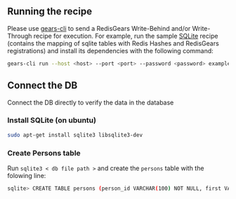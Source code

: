 ## Running the recipe
Please use <a href="https://github.com/RedisGears/gears-cli">gears-cli</a> to send a RedisGears Write-Behind and/or Write-Through recipe for execution. For example, run the sample [SQLite](example.py) recipe (contains the mapping of sqlite tables with Redis Hashes and RedisGears registrations) and install its dependencies with the following command:

```bash
gears-cli run --host <host> --port <port> --password <password> example.py --requirements requirements.txt
```

## Connect the DB

Connect the DB directly to verify the data in the database

### Install SQLite (on ubuntu)
```bash
sudo apt-get install sqlite3 libsqlite3-dev
```

### Create Persons table
Run `sqlite3 < db file path >` and create the `persons` table with the folowing line:
```bash
sqlite> CREATE TABLE persons (person_id VARCHAR(100) NOT NULL, first VARCHAR(100) NOT NULL, last VARCHAR(100) NOT NULL, age INT NOT NULL, PRIMARY KEY (person_id));
```

